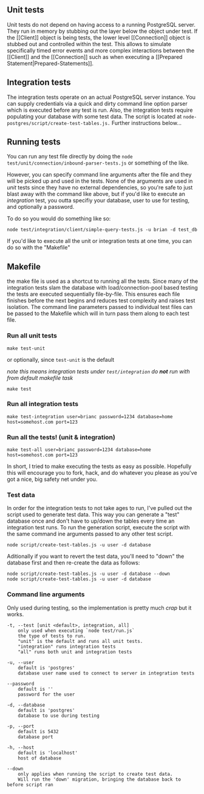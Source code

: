 ## Unit tests

Unit tests do not depend on having access to a running PostgreSQL server.  They run in memory by stubbing out the layer below the object under test.  If the [[Client]] object is being tests, the lower level [[Connection]] object is stubbed out and controlled within the test.  This allows to simulate specifically timed error events and more complex interactions between the [[Client]] and the [[Connection]] such as when executing a [[Prepared Statement|Prepared-Statements]].

## Integration tests

The integration tests operate on an actual PostgreSQL server instance.  You can supply credentials via a quick and dirty command line option parser which is executed before any test is run.  Also, the integration tests require populating your database with some test data.  The script is located at `node-postgres/script/create-test-tables.js.`  Further instructions below...

## Running tests

You can run any test file directly by doing the `node test/unit/connection/inbound-parser-tests.js` or something of the like.  

However, you can specify command line arguments after the file and they will be picked up and used in the tests.  None of the arguments are used in  _unit_ tests since they have no external dependencies, so you're safe to just blast away with the command like above, but if you'd like to execute an _integration_ test, you outta specifiy your database, user to use for testing, and optionally a password.

To do so you would do something like so:

    node test/integration/client/simple-query-tests.js -u brian -d test_db 

If you'd like to execute all the unit or integration tests at one time, you can do so with the "Makefile"

## Makefile
the make file is used as a shortcut to running all the tests.  Since many of the integration tests slam the database with load/connection-pool based testing the tests are executed sequentially file-by-file.  This ensures each file finishes before the next begins and reduces test complexity and raises test isolation.  The command line parameters passed to individual test files can be passed to the Makefile which will in turn pass them along to each test file.

### Run all unit tests

    make test-unit

or optionally, since `test-unit` is the default

_note this means integration tests under `test/integration` do __not__ run with from default makefile task_

    make test

### Run all integration tests

    make test-integration user=brianc password=1234 database=home host=somehost.com port=123

### Run all the tests! (unit & integration)

    make test-all user=brianc password=1234 database=home host=somehost.com port=123

In short, I tried to make executing the tests as easy as possible. Hopefully this will encourage you to fork, hack, and do whatever you please as you've got a nice, big safety net under you.

### Test data

In order for the integration tests to not take ages to run, I've pulled out the script used to generate test data.  This way you can generate a "test" database once and don't have to up/down the tables every time an integration test runs.  To run the generation script, execute the script with the same command ine arguments passed to any other test script.

    node script/create-test-tables.js -u user -d database

Aditionally if you want to revert the test data, you'll need to "down" the database first and then re-create the data as follows:

    node script/create-test-tables.js -u user -d database --down
    node script/create-test-tables.js -u user -d database

### Command line arguments

Only used during testing, so the implementation is pretty much _crap_ but it works.

    -t, --test [unit <default>, integration, all]
        only used when executing `node test/run.js`
        the type of tests to run. 
        "unit" is the default and runs all unit tests. 
        "integration" runs integration tests
        "all" runs both unit and integration tests

    -u, --user 
        default is 'postgres'
        database user name used to connect to server in integration tests

    --password
        default is ''
        password for the user

    -d, --database
        default is 'postgres'
        database to use during testing

    -p, --port
        default is 5432
        database port

    -h, --host
        default is 'localhost'
        host of database

    --down 
        only applies when running the script to create test data.  
        Will run the 'down' migration, bringing the database back to before script ran